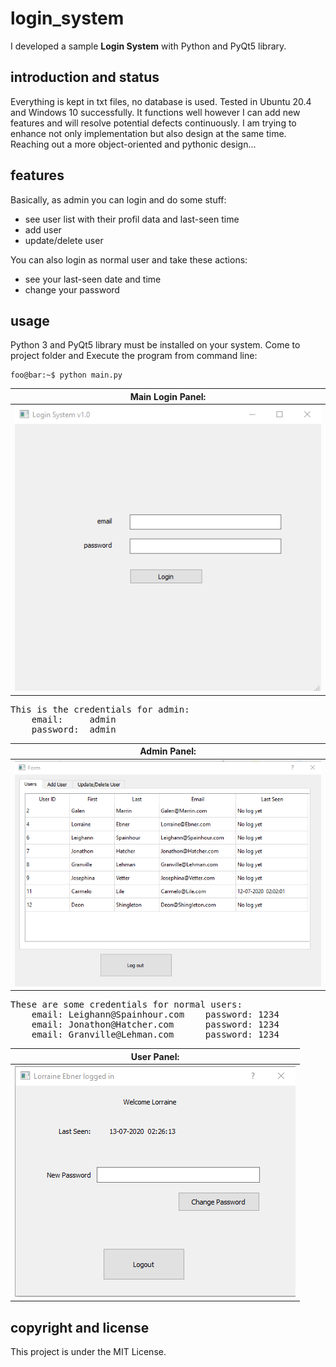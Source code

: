 # login_system
I developed a sample **Login System** with Python and PyQt5 library.

## introduction and status

Everything is kept in txt files, no database is used.
Tested in Ubuntu 20.4 and Windows 10 successfully.
It functions well however I can add new features and will resolve potential defects continuously.
I am trying to enhance not only implementation but also design at the same time.
Reaching out a more object-oriented and pythonic design...

## features

Basically, as admin you can login and do some stuff:
  + see user list with their profil data and last-seen time
  + add user
  + update/delete user

You can also login as normal user and take these actions:
  + see your last-seen date and time
  + change your password

## usage
Python 3 and PyQt5 library must be installed on your system.
Come to project folder and Execute the program from command line:

```console
foo@bar:~$ python main.py
```

| **Main Login Panel:** |
|:----:|
| ![Login Panel](https://github.com/halilgithub/login_system/blob/master/screen_shots/main_window.png "Main Login Panel") |

<pre>
This is the credentials for admin:
    email:     admin
    password:  admin
</pre>

| **Admin Panel:** |
|:----:|
| ![Admin panel](https://github.com/halilgithub/login_system/blob/master/screen_shots/admin_panel.png "Admin Panel") |

<pre>
These are some credentials for normal users:
    email: Leighann@Spainhour.com    password: 1234
    email: Jonathon@Hatcher.com      password: 1234
    email: Granville@Lehman.com      password: 1234
</pre>

| **User Panel:** |
|:----:|
| ![User panel](https://github.com/halilgithub/login_system/blob/master/screen_shots/user_panel.png "User Panel") |


## copyright and license
This project is under the MIT License.

